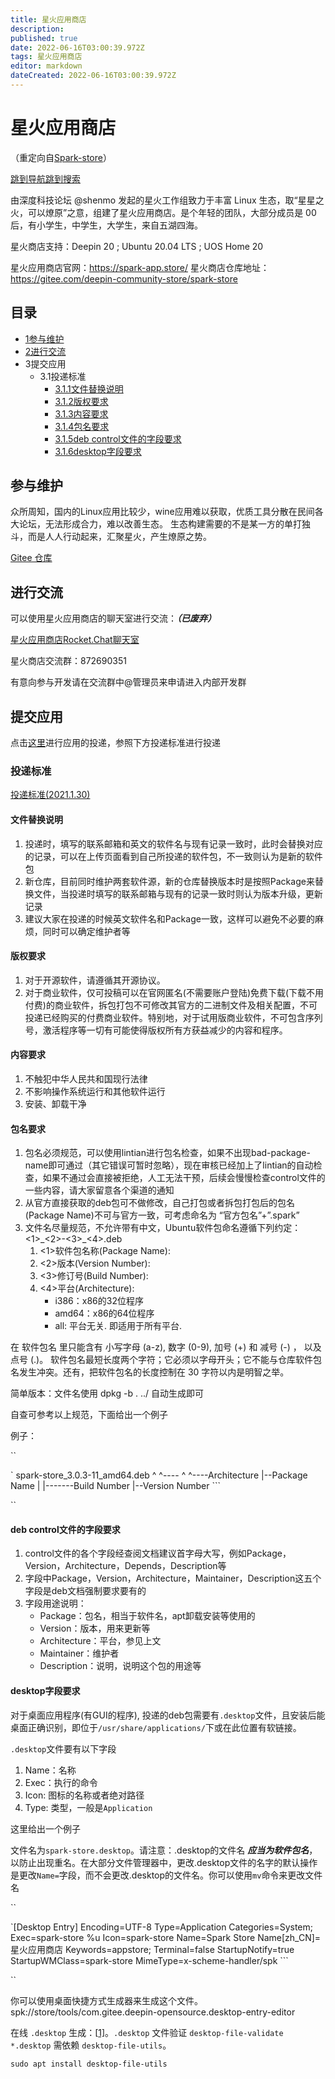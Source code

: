 ```yaml
---
title: 星火应用商店
description: 
published: true
date: 2022-06-16T03:00:39.972Z
tags: 星火应用商店
editor: markdown
dateCreated: 2022-06-16T03:00:39.972Z
---
```


# 星火应用商店

（重定向自[Spark-store](http://old.deepin.wiki/index.php?title=Spark-store&redirect=no)）

[跳到导航](http://old.deepin.wiki/index.php?title=星火应用商店#mw-head)[跳到搜索](http://old.deepin.wiki/index.php?title=星火应用商店#searchInput)

由深度科技论坛 @shenmo 发起的星火工作组致力于丰富 Linux 生态，取“星星之火，可以燎原”之意，组建了星火应用商店。是个年轻的团队，大部分成员是 00 后，有小学生，中学生，大学生，来自五湖四海。

星火商店支持：Deepin 20 ; Ubuntu 20.04 LTS ; UOS Home 20

星火应用商店官网：https://spark-app.store/ 星火商店仓库地址：https://gitee.com/deepin-community-store/spark-store

## 目录



- [1参与维护](http://old.deepin.wiki/index.php?title=星火应用商店#.E5.8F.82.E4.B8.8E.E7.BB.B4.E6.8A.A4)
- [2进行交流](http://old.deepin.wiki/index.php?title=星火应用商店#.E8.BF.9B.E8.A1.8C.E4.BA.A4.E6.B5.81)
- 3提交应用
  - 3.1投递标准
    - [3.1.1文件替换说明](http://old.deepin.wiki/index.php?title=星火应用商店#.E6.96.87.E4.BB.B6.E6.9B.BF.E6.8D.A2.E8.AF.B4.E6.98.8E)
    - [3.1.2版权要求](http://old.deepin.wiki/index.php?title=星火应用商店#.E7.89.88.E6.9D.83.E8.A6.81.E6.B1.82)
    - [3.1.3内容要求](http://old.deepin.wiki/index.php?title=星火应用商店#.E5.86.85.E5.AE.B9.E8.A6.81.E6.B1.82)
    - [3.1.4包名要求](http://old.deepin.wiki/index.php?title=星火应用商店#.E5.8C.85.E5.90.8D.E8.A6.81.E6.B1.82)
    - [3.1.5deb control文件的字段要求](http://old.deepin.wiki/index.php?title=星火应用商店#deb_control.E6.96.87.E4.BB.B6.E7.9A.84.E5.AD.97.E6.AE.B5.E8.A6.81.E6.B1.82)
    - [3.1.6desktop字段要求](http://old.deepin.wiki/index.php?title=星火应用商店#desktop.E5.AD.97.E6.AE.B5.E8.A6.81.E6.B1.82)

## 参与维护

众所周知，国内的Linux应用比较少，wine应用难以获取，优质工具分散在民间各大论坛，无法形成合力，难以改善生态。 生态构建需要的不是某一方的单打独斗，而是人人行动起来，汇聚星火，产生燎原之势。

[Gitee 仓库](https://gitee.com/deepin-community-store/spark-store)

## 进行交流

可以使用星火应用商店的聊天室进行交流：***（已废弃）***

[星火应用商店Rocket.Chat聊天室](https://chat.spark-app.store/)


星火商店交流群：872690351

有意向参与开发请在交流群中@管理员来申请进入内部开发群

## 提交应用

点击[这里](https://upload.deepinos.org/)进行应用的投递，参照下方投递标准进行投递

### 投递标准

[投递标准(2021.1.30)](https://deepin-community-store.gitee.io/spark-wiki/#/Submit/Submit)

#### 文件替换说明

1. 投递时，填写的联系邮箱和英文的软件名与现有记录一致时，此时会替换对应的记录，可以在上传页面看到自己所投递的软件包，不一致则认为是新的软件包
2. 新仓库，目前同时维护两套软件源，新的仓库替换版本时是按照Package来替换文件，当投递时填写的联系邮箱与现有的记录一致时则认为版本升级，更新记录
3. 建议大家在投递的时候英文软件名和Package一致，这样可以避免不必要的麻烦，同时可以确定维护者等

#### 版权要求

1. 对于开源软件，请遵循其开源协议。
2. 对于商业软件，仅可投稿可以在官网匿名(不需要账户登陆)免费下载(下载不用付费)的商业软件，拆包打包不可修改其官方的二进制文件及相关配置，不可投递已经购买的付费商业软件。特别地，对于试用版商业软件，不可包含序列号，激活程序等一切有可能使得版权所有方获益减少的内容和程序。



#### 内容要求

1. 不触犯中华人民共和国现行法律
2. 不影响操作系统运行和其他软件运行
3. 安装、卸载干净

#### 包名要求

1. 包名必须规范，可以使用lintian进行包名检查，如果不出现bad-package-name即可通过（其它错误可暂时忽略），现在审核已经加上了lintian的自动检查，如果不通过会直接被拒绝，人工无法干预，后续会慢慢检查control文件的一些内容，请大家留意各个渠道的通知
2. 从官方直接获取的deb包可不做修改，自己打包或者拆包打包后的包名(Package Name)不可与官方一致，可考虑命名为 “官方包名”+”.spark”
3. 文件名尽量规范，不允许带有中文，Ubuntu软件包命名遵循下列约定： <1>\_<2>-<3>\_<4>.deb
   1. <1>软件包名称(Package Name):
   2. <2>版本(Version Number):
   3. <3>修订号(Build Number):
   4. <4>平台(Architecture):
      - i386：x86的32位程序
      - amd64：x86的64位程序
      - all: 平台无关. 即适用于所有平台.

在 软件包名 里只能含有 小写字母 (a-z), 数字 (0-9), 加号 (+) 和 减号 (-) ， 以及 点号 (.)。 软件包名最短长度两个字符；它必须以字母开头；它不能与仓库软件包名发生冲突。还有，把软件包名的长度控制在 30 字符以内是明智之举。

简单版本：文件名使用 dpkg -b . ../ 自动生成即可

自查可参考以上规范，下面给出一个例子

例子：

``

`    spark-store_3.0.3-11_amd64.deb    ^           ^----  ^  ^----Architecture    |--Package Name |  |-------Build Number                    |--Version Number ```

``

#### deb control文件的字段要求

1. control文件的各个字段经查阅文档建议首字母大写，例如Package，Version，Architecture，Depends，Description等
2. 字段中Package，Version，Architecture，Maintainer，Description这五个字段是deb文档强制要求要有的
3. 字段用途说明：
   - Package：包名，相当于软件名，apt卸载安装等使用的
   - Version：版本，用来更新等
   - Architecture：平台，参见上文
   - Maintainer：维护者
   - Description：说明，说明这个包的用途等

#### desktop字段要求

对于桌面应用程序(有GUI的程序), 投递的deb包需要有`.desktop`文件，且安装后能桌面正确识别，即位于`/usr/share/applications/`下或在此位置有软链接。

`.desktop`文件要有以下字段

1. Name：名称
2. Exec：执行的命令
3. Icon: 图标的名称或者绝对路径
4. Type: 类型，一般是`Application`

这里给出一个例子

文件名为`spark-store.desktop`。请注意：.desktop的文件名 ***应当为软件包名***，以防止出现重名。在大部分文件管理器中，更改.desktop文件的名字的默认操作是更改`Name=`字段，而不会更改.desktop的文件名。你可以使用`mv`命令来更改文件名


``

`[Desktop Entry] Encoding=UTF-8 Type=Application Categories=System; Exec=spark-store %u Icon=spark-store Name=Spark Store Name[zh_CN]=星火应用商店 Keywords=appstore; Terminal=false StartupNotify=true StartupWMClass=spark-store MimeType=x-scheme-handler/spk ```

``

你可以使用桌面快捷方式生成器来生成这个文件。spk://store/tools/com.gitee.deepin-opensource.desktop-entry-editor

在线 `.desktop` 生成：[[1\]](https://www.freedesktop.org/software/appstream/metainfocreator/#/guiapp)。`.desktop` 文件验证 `desktop-file-validate *.desktop` 需依赖 `desktop-file-utils`。

```
sudo apt install desktop-file-utils
```